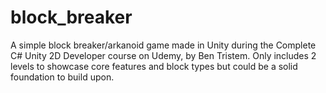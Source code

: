 # block_breaker
A simple block breaker/arkanoid game made in Unity during the Complete C# Unity 2D Developer course on Udemy, by Ben Tristem. Only includes 2 levels to showcase core features and block types but could be a solid foundation to build upon.
